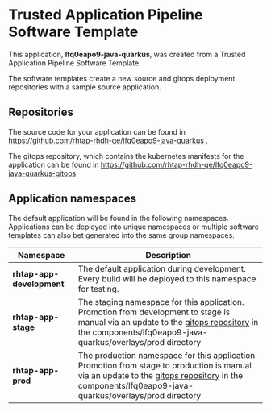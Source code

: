 # Trusted Application Pipeline Software Template

This application, **lfq0eapo9-java-quarkus**, was created from a Trusted Application Pipeline Software Template.

The software templates create a new source and gitops deployment repositories with a sample source application. 

## Repositories

The source code for your application can be found in [https://github.com/rhtap-rhdh-qe/lfq0eapo9-java-quarkus ](https://github.com/rhtap-rhdh-qe/lfq0eapo9-java-quarkus ).
 
The gitops repository, which contains the kubernetes manifests for the application can be found in 
[https://github.com/rhtap-rhdh-qe/lfq0eapo9-java-quarkus-gitops ](https://github.com/rhtap-rhdh-qe/lfq0eapo9-java-quarkus-gitops ) 

## Application namespaces 

The default application will be found in the following namespaces. Applications can be deployed into unique namespaces or multiple software templates can also bet generated into the same group namespaces.  

|  Namespace   |  Description   |  
| -------- | -------- |   
| **rhtap-app-development** | The default application during development. Every build will be deployed to this namespace for testing. | 
| **rhtap-app-stage** | The staging namespace for this application. Promotion from development to stage is manual via an update to the [gitops repository](https://github.com/rhtap-rhdh-qe/lfq0eapo9-java-quarkus-gitops ) in the components/lfq0eapo9-java-quarkus/overlays/prod directory |  
| **rhtap-app-prod** | The production namespace for this application. Promotion from stage to production is manual via an update to the [gitops repository](https://github.com/rhtap-rhdh-qe/lfq0eapo9-java-quarkus-gitops ) in the components/lfq0eapo9-java-quarkus/overlays/prod directory | 